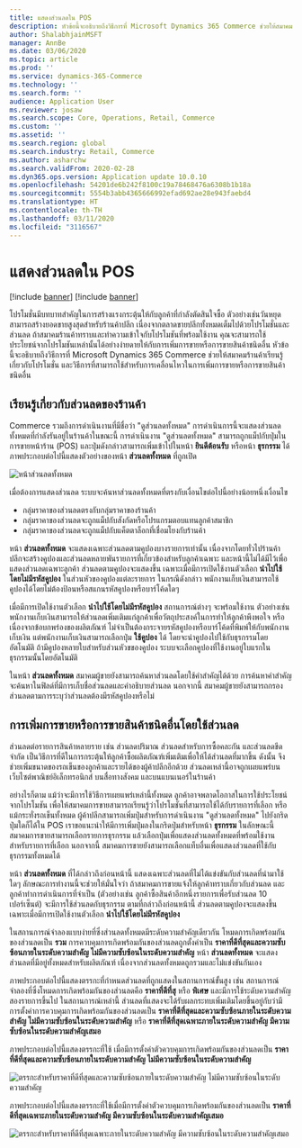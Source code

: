 ```yaml
---
title: แสดงส่วนลดใน POS
description: หัวข้อนี้จะอธิบายถึงวิธีการที่ Microsoft Dynamics 365 Commerce ช่วยให้สมาคมร้านค้าเรียนรู้เกี่ยวกับโปรโมชั่น และวิธีการที่สามารถใช้สำหรับการเคลื่อนไหวในการเพิ่มการขายหรือการขายสินค้าชนิดอื่น
author: ShalabhjainMSFT
manager: AnnBe
ms.date: 03/06/2020
ms.topic: article
ms.prod: ''
ms.service: dynamics-365-Commerce
ms.technology: ''
ms.search.form: ''
audience: Application User
ms.reviewer: josaw
ms.search.scope: Core, Operations, Retail, Commerce
ms.custom: ''
ms.assetid: ''
ms.search.region: global
ms.search.industry: Retail, Commerce
ms.author: asharchw
ms.search.validFrom: 2020-02-28
ms.dyn365.ops.version: Application update 10.0.10
ms.openlocfilehash: 54201de6b242f8100c19a78468476a6308b1b18a
ms.sourcegitcommit: 5554b3abb4365666992efad692ae28e943faebd4
ms.translationtype: HT
ms.contentlocale: th-TH
ms.lasthandoff: 03/11/2020
ms.locfileid: "3116567"
---
```

# <a name="show-discounts-in-pos"></a>แสดงส่วนลดใน POS

[!include [banner](includes/banner.md)]
[!include [banner](includes/preview-banner.md)]

โปรโมชั่นมีบทบาทสำคัญในการสร้างแรงกระตุ้นให้กับลูกค้าที่กำลังตัดสินใจซื้อ ตัวอย่างเช่นวันหยุดสามารถสร้างยอดขายสูงสุดสำหรับร้านค้าปลีก เนื่องจากตลาดขายปลีกทั้งหมดเต็มไปด้วยโปรโมชั่นและส่วนลด ถ้าสมาคมร้านค้าทราบและทำความเข้าใจกับโปรโมชันที่พร้อมใช้งาน คุณจะสามารถใช้ประโยชน์จากโปรโมชันเหล่านั้นได้อย่างง่ายดายให้กับการเพิ่มการขายหรือการขายสินค้าชนิดอื่น หัวข้อนี้จะอธิบายถึงวิธีการที่ Microsoft Dynamics 365 Commerce ช่วยให้สมาคมร้านค้าเรียนรู้เกี่ยวกับโปรโมชั่น และวิธีการที่สามารถใช้สำหรับการเคลื่อนไหวในการเพิ่มการขายหรือการขายสินค้าชนิดอื่น

## <a name="learn-about-store-discounts"></a>เรียนรู้เกี่ยวกับส่วนลดของร้านค้า

Commerce รวมถึงการดำเนินงานที่มีชื่อว่า "ดูส่วนลดทั้งหมด" การดำเนินการนี้จะแสดงส่วนลดทั้งหมดที่กำลังรันอยู่ในร้านค้าในขณะนี้ การดำเนินงาน "ดูส่วนลดทั้งหมด" สามารถถูกแม็ปกับปุ่มในการขายหน้าร้าน (POS) และปุ่มดังกล่าวสามารถเพิ่มเข้าไปในหน้า **ยินดีต้อนรับ** หรือหน้า **ธุรกรรม** ได้ ภาพประกอบต่อไปนี้แสดงตัวอย่างของหน้า **ส่วนลดทั้งหมด** ที่ถูกเปิด

![หน้าส่วนลดทั้งหมด](./media/View_all_discounts.png "หน้าส่วนลดทั้งหมด")

เมื่อต้องการแสดงส่วนลด ระบบจะค้นหาส่วนลดทั้งหมดที่ตรงกับเงื่อนไขต่อไปนี้อย่างน้อยหนึ่งเงื่อนไข

- กลุ่มราคาของส่วนลดตรงกับกลุ่มราคาของร้านค้า
- กลุ่มราคาของส่วนลดจะถูกแม็ปกับสังกัดหรือโปรแกรมตอบแทนลูกค้าสมาชิก
- กลุ่มราคาของส่วนลดจะถูกแม็ปกับแค็ตตาล็อกที่เชื่อมโยงกับร้านค้า

หน้า **ส่วนลดทั้งหมด** จะแสดงเฉพาะส่วนลดตามคูปองบางรายการเท่านั้น เนื่องจากโดยทั่วไปร้านค้าปลีกจะสร้างคูปองและส่วนลดหลายพันรายการที่เกี่ยวข้องสำหรับลูกค้าเฉพาะ และหน้านี้ไม่ได้มีไว้เพื่อแสดงส่วนลดเฉพาะลูกค้า ส่วนลดตามคูปองจะแสดงขึ้น เฉพาะเมื่อมีการเปิดใช้งานตัวเลือก **นำไปใช้โดยไม่มีรหัสคูปอง** ในส่วนหัวของคูปองแต่ละรายการ ในกรณีดังกล่าว พนักงานเก็บเงินสามารถใช้คูปองได้โดยไม่ต้องป้อนหรือสแกนรหัสคูปองหรือบาร์โค้ดใดๆ

เมื่อมีการเปิดใช้งานตัวเลือก **นำไปใช้โดยไม่มีรหัสคูปอง** สถานการณ์ต่างๆ จะพร้อมใช้งาน ตัวอย่างเช่น พนักงานเก็บเงินสามารถให้ส่วนลดเพิ่มเติมแก่ลูกค้าเพื่อวัตถุประสงค์ในการทำให้ลูกค้าพึงพอใจ หรือเนื่องจากข้อบกพร่องของผลิตภัณฑ์ ไม่จำเป็นต้องกระจายรหัสคูปองหรือบาร์โค้ดที่พิมพ์ให้กับพนักงานเก็บเงิน แต่พนักงานเก็บเงินสามารถเลือกปุ่ม **ใช้คูปอง** ได้ โดยจะนำคูปองไปใช้กับธุรกรรมโดยอัตโนมัติ ถ้ามีคูปองหลายใบสำหรับส่วนหัวขของคูปอง ระบบจะเลือกคูปองที่ใช้งานอยู่ใบแรกในธุรกรรมนั้นโดยอัตโนมัติ

ในหน้า **ส่วนลดทั้งหมด** สมาคมผู้ขายยังสามารถค้นหาส่วนลดโดยใช้คำสำคัญได้ด้วย การค้นหาคำสำคัญจะค้นหาในฟิลด์ที่มีการเก็บชื่อส่วนลดและคำอธิบายส่วนลด นอกจากนี้ สมาคมผู้ขายยังสามารถกรองส่วนลดตามการระบุว่าส่วนลดต้องมีรหัสคูปองหรือไม่

## <a name="cross-sell-and-upsell-by-using-discounts"></a>การเพิ่มการขายหรือการขายสินค้าชนิดอื่นโดยใช้ส่วนลด

ส่วนลดต่อรายการสินค้าหลายราย เช่น ส่วนลดปริมาณ ส่วนลดสำหรับการซื้อคละกัน และส่วนลดขีดจำกัด เป็นวิธีการที่ดีในการกระตุ้นให้ลูกค้าซื้อผลิตภัณฑ์เพิ่มเติมเพื่อให้ได้ส่วนลดที่มากขึ้น ดังนั้น จึงช่วยเพิ่มขนาดของรถเข็นของลูกค้าและรายได้ของผู้ค้าปลีกอีกด้วย ส่วนลดเหล่านี้อาจถูกเผยแพร่บนเว็บไซต์พาณิชย์อิเล็กทรอนิกส์ บนสื่อทางสังคม และบนแบนเนอร์ในร้านค้า

อย่างไรก็ตาม แม้ว่าจะมีการใช้วิธีการเผยแพร่เหล่านี้ทั้งหมด ลูกค้าอาจพลาดโอกาสในการใช้ประโยชน์จากโปรโมชัน เพื่อให้สมาคมการขายสามารถเรียนรู้ว่าโปรโมชันที่สามารถใช้ได้กับรายการที่เลือก หรือแม้กระทั่งรถเข็นทั้งหมด ผู้ค้าปลีกสามารถเพิ่มปุ่มสำหรับการดำเนินงาน "ดูส่วนลดทั้งหมด" ไปยังกริดปุ่มใดก็ได้ใน POS เราขอแนะนำให้มีการเพิ่มปุ่มลงในกริดปุ่มสำหรับหน้า **ธุรกรรม** ในลักษณะนี้ สมาคมการขายสามารถเลือกรายการธุรกรรม แล้วเลือกปุ่มเพื่อแสดงส่วนลดทั้งหมดที่พร้อมใช้งานสำหรับรายการที่เลือก นอกจากนี้ สมาคมการขายยังสามารถเลือกแท็บอื่นเพื่อแสดงส่วนลดที่ใช้กับธุรกรรมทั้งหมดได้

หน้า **ส่วนลดทั้งหมด** ที่ได้กล่าวถึงก่อนหน้านี้ แสดงเฉพาะส่วนลดที่ไม่ได้แข่งขันกับส่วนลดที่นำมาใช้ใดๆ ลักษณะการทำงานนี้จะช่วยให้มั่นใจว่า ถ้าสมาคมการขายแจ้งให้ลูกค้าทราบเกี่ยวกับส่วนลด และลูกค้าทำการดำเนินการที่จำเป็น (ตัวอย่างเช่น ลูกค้าซื้อสินค้าอีกหนึ่งรายการเพื่อรับส่วนลด 10 เปอร์เซ็นต์) จะมีการใช้ส่วนลดกับธุรกรรม ตามที่กล่าวถึงก่อนหน้านี้ ส่วนลดตามคูปองจะแสดงขึ้นเฉพาะเมื่อมีการเปิดใช้งานตัวเลือก **นำไปใช้โดยไม่มีรหัสคูปอง**

ในสถานการณ์จำลองแบบง่ายที่ซึ่งส่วนลดทั้งหมดมีระดับความสำคัญเดียวกัน โหมดการเกิดพร้อมกันของส่วนลดเป็น **รวม** การควบคุมการเกิดพร้อมกันของส่วนลดถูกตั้งค่าเป็น **ราคาที่ดีที่สุดและความซับซ้อนภายในระดับความสำคัญ ไม่มีความซับซ้อนในระดับความสำคัญ** หน้า **ส่วนลดทั้งหมด** จะแสดงส่วนลดที่มีอยู่ทั้งหมดสำหรับผลิตภัณฑ์ เนื่องจากส่วนลดทั้งหมดถูกรวมและไม่แข่งขันกันเอง

ภาพประกอบต่อไปนี้แสดงตรรกะที่กำหนดส่วนลดที่ถูกแสดงในสถานการณ์ขั้นสูง เช่น สถานการณ์จำลองที่ซึ่งโหมดการเกิดพร้อมกันของส่วนลดคือ **ราคาที่ดีที่สุ** หรือ **พิเศษ** และมีการใช้ระดับความสำคัญสองรายการขึ้นไป ในสถานการณ์เหล่านี้ ส่วนลดที่แสดงจะได้รับผลกระทบเพิ่มเติมโดยขึ้นอยู่กับว่ามีการตั้งค่าการควบคุมการเกิดพร้อมกันของส่วนลดเป็น **ราคาที่ดีที่สุดและความซับซ้อนภายในระดับความสำคัญ ไม่มีความซับซ้อนในระดับความสำคัญ** หรือ **ราคาที่ดีที่สุดเฉพาะภายในระดับความสำคัญ มีความซับซ้อนในระดับความสำคัญเสมอ**

ภาพประกอบต่อไปนี้แสดงตรรกะที่ใช้ เมื่อมีการตั้งค่าตัวควบคุมการเกิดพร้อมกันของส่วนลดเป็น **ราคาที่ดีที่สุดและความซับซ้อนภายในระดับความสำคัญ ไม่มีความซับซ้อนในระดับความสำคัญ**

![ตรรกะสำหรับราคาที่ดีที่สุดและความซับซ้อนภายในระดับความสำคัญ ไม่มีความซับซ้อนในระดับความสำคัญ](./media/Model_1.png "ตรรกะสำหรับราคาที่ดีที่สุดและความซับซ้อนภายในระดับความสำคัญ ต้องไม่มีความซับซ้อนในระดับความสำคัญ")

ภาพประกอบต่อไปนี้แสดงตรรกะที่ใช้เมื่อมีการตั้งค่าตัวควบคุมการเกิดพร้อมกันของส่วนลดเป็น **ราคาที่ดีที่สุดเฉพาะภายในระดับความสำคัญ มีความซับซ้อนในระดับความสำคัญเสมอ**

![ตรรกะสำหรับราคาที่ดีที่สุดเฉพาะภายในระดับความสำคัญ มีความซับซ้อนในระดับความสำคัญเสมอ](./media/Model_2.png "ตรรกะสำหรับราคาที่ดีที่สุดเฉพาะภายในระดับความสำคัญ มีความซับซ้อนในระดับความสำคัญเสมอ")

